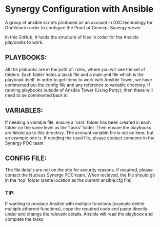 # Synergy Configuration with Ansible

A group of ansible scripts produced on an account in DXC.technology for OneView in order to configure the Proof of Concept Synergy server

In this GitHub, it holds the structure of files in order for the Ansible playbooks to work.

## PLAYBOOKS: 
All the plabooks are in the path of: roles, where you will see the set of folders. Each folder holds a tassk file and a main.yml file which is the playbook itself. In order to get items to work with Ansible Tower, we have commented out the config file and any reference to variable directory. If running playbooks outside of Ansible Tower (Using Putty), then these will need to be commented back in.

## VARIABLES: 
If needing a variable file, ensure a 'vars' folder has been created in each folder on the same level as the 'tasks' folder. Then ensure the playbooks are linked up to this directory.
The account variable file is not on here, but an example one is. If needing the used file, please contact someone in the Synergy POC team

## CONFIG FILE:
The file details are not on the site for security reasons. If required, please contact the Nucleus Synergy POC team. When recieved, the file should go in the 'top' folder (same location as the current ansible.cfg file)

### TIP:
If wanting to produce Ansible with multiple functions (example delete multiple ethernet functions), copy the required code and paste directly under and change the relevant details. Ansible will read the playbook and complete the tasks
